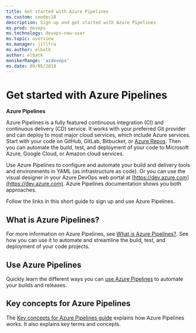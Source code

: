 ```yaml
---
title: Get started with Azure Pipelines 
ms.custom: seodec18
description: Sign up and get started with Azure Pipelines 
ms.prod: devops
ms.technology: devops-new-user
ms.topic: overview
ms.manager: jillfra
ms.author: elbatk
author: elbatk
monikerRange: 'azdevops'
ms.date: 09/05/2018
---
```


# Get started with Azure Pipelines  

**Azure Pipelines**

Azure Pipelines is a fully featured continuous integration (CI) and continuous delivery (CD) service. It works with your preferred Git provider and can deploy to most major cloud services, which include Azure services. Start with your code on GitHub, GitLab, Bitbucket, or [Azure Repos](/azure/devops/repos/index). Then you can automate the build, test, and deployment of your code to Microsoft Azure, Google Cloud, or Amazon cloud services.

Use Azure Pipelines to configure and automate your build and delivery tools and environments in YAML (as infrastructure as code). Or you can use the visual designer in your Azure DevOps web portal at [https://dev.azure.com](https://dev.azure.com). Azure Pipelines documentation shows you both approaches.

Follow the links in this short guide to sign up and use Azure Pipelines. 

## What is Azure Pipelines?

For more information on Azure Pipelines, see [What is Azure Pipelines?](what-is-azure-pipelines.md). See how you can use it to automate and streamline the build, test, and deployment of your code projects. 

## Use Azure Pipelines

Quickly learn the different ways you can [use Azure Pipelines](pipelines-get-started.md) to automate your builds and releases.


## Key concepts for Azure Pipelines

The [Key concepts for Azure Pipelines guide](key-pipelines-concepts.md) explains how Azure Pipelines works. It also explains key terms and concepts.  